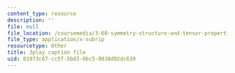 ```yaml
---
content_type: resource
description: ''
file: null
file_location: /coursemedia/3-60-symmetry-structure-and-tensor-properties-of-materials-fall-2005/81973c67cc5f5bd39bc59038d92dc639_7rm5sVtj-hs.vtt
file_type: application/x-subrip
resourcetype: Other
title: 3play caption file
uid: 81973c67-cc5f-5bd3-9bc5-9038d92dc639
---
```

